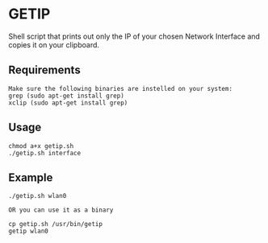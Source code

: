 # GETIP

Shell script that prints out only the IP of your chosen Network Interface and copies it on your clipboard.

## Requirements

```
Make sure the following binaries are instelled on your system:
grep (sudo apt-get install grep)
xclip (sudo apt-get install grep)
```

## Usage

```
chmod a+x getip.sh
./getip.sh interface
```

## Example

```
./getip.sh wlan0

OR you can use it as a binary

cp getip.sh /usr/bin/getip
getip wlan0
```

